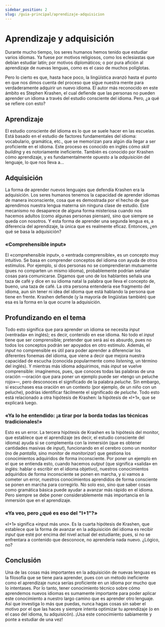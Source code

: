 ```yaml
---
sidebar_position: 2
slug: /guia-principal/aprendizaje-adquisicion
---
```


# Aprendizaje y adquisición

Durante mucho tiempo, los seres humanos hemos tenido que estudiar varios idiomas. Ya fuese por motivos religiosos, como los eclesiastas que debían estudiar latín; por motivos diplomáticos; o por pura afición al aprendizaje de nuevas lenguas, como es el caso de muchos políglotas.

Pero lo cierto es que, hasta hace poco, la lingüística avanzó hasta el punto en que nos dimos cuenta del proceso que sigue nuestra mente para verdaderamente adquirir un nuevo idioma. El autor más reconocido en este ámbito es Stephen Krashen, el cual defiende que las personas no pueden aprender un idioma a través del estudio consciente del idioma. Pero, ¿a qué se refiere con esto?

## Aprendizaje

El estudio consciente del idioma es lo que se suele hacer en las escuelas. Está basado en el estudio de factores fundamentales del idioma: vocabulario, gramática, etc., que se memorizan para algún día llegar a ser proficiente en el idioma. Este proceso es conocido en inglés cómo *skill building* y es notoriamente ineficiente. También es conocido por Krashen cómo aprendizaje, y es fundamentalmente opuesto a la *adquisición* del lenguaje, lo que nos lleva a...

## Adquisición

La forma de aprender nuevos lenguajes que defendía Krashen era la adquisición. Los seres humanos tenemos la capacidad de aprender idiomas de manera inconsciente, cosa que es demostrada por el hecho de que aprendimos nuestra lengua materna sin ninguna clase de estudio. Este mecanismo no desaparece de alguna forma misteriosa cuando nos hacemos adultos (como algunas personas piensan), sino que siempre se queda con nosotros. Y esta forma de aprender una segunda lengua es, a diferencia del aprendizaje, la única que es realmente eficaz. Entonces, ¿en qué se basa la adquisición?

### «Comprehensible input»

El «comprehensible input», o «entrada comprensible», es un concepto muy intuitivo. Se basa en comprender conceptos del idioma con ayuda de otros estímulos. Por ejemplo, si dos personas no se comprendieran mutuamente (pues no comparten un mismo idioma), probablemente podrían señalar cosas para comunicarse. Digamos que uno de los hablantes señala una taza de café y dice en su idioma natal la palabra que lleva el concepto de, bueno, una taza de café. La otra persona entendería ese fragmento del idioma, aun sin tener ni idea del idioma que está hablando la persona que tiene en frente. Krashen defiende (y la mayoría de lingüistas también) que esa es la forma en la que ocurre la adquisición.

## Profundizando en el tema

Todo esto significa que para aprender un idioma se necesita *input* («entrada» en inglés); es decir, contenido en ese idioma. No todo el *input* tiene que ser comprensible; pretender que será así es absurdo, pues no todos los conceptos podrán ser apoyados en otro estímulo. Además, el *input* no comprensible es útil para poder aprender a diferenciar los diferentes fonemas del idioma, que viene a decir que mejora nuestra capacidad de escucha (conocida popularmente como *listening*, un término del inglés). Y mientras más idioma adquirimos, más *input* se vuelve comprensible: imaginemos, pues, que conoces todas las palabras de una oración —oración que para poner un ejemplo puede ser «tengo un peluche rojo»—, pero desconoces el significado de la palabra *peluche*. Sin embargo, si escuchases esa oración en un contexto (por ejemplo, de un niño con un peluche), podrías identificar fácilmente el significado de *peluche*. Todo esto está relacionado a otra hipótesis de Krashen: la hipótesis de «I+1», que se explicará luego.

### «Ya lo he entendido: ¡a tirar por la borda todas las técnicas tradicionales!»

Esto es un error. La tercera hipótesis de Krashen es la hipótesis del monitor, que establece que el aprendizaje (es decir, el estudio consciente del idioma) ayuda si se complementa con la inmersión (que es obtener cantidades masivas de *input*), funcionando en el cerebro como un monitor (no de *pantalla*, sino monitor de *monitorizar*) que gestiona los conocimientos adquiridos de forma inconsciente. Por poner un ejemplo en el que se entienda esto, cuando hacemos *output* (que significa «salida» en inglés: hablar o escribir en el idioma objetivo), nuestros conocimientos adquiridos de forma inconsciente se ponen en marcha, y si vamos a cometer un error, nuestros conocimientos aprendidos de forma consciente se ponen en marcha para corregirlo. No solo eso, sino que saber cosas como gramática básica puede ayudar a avanzar más rápido en el idioma. Pero siempre se debe poner considerablemente más importancia en la inmersión que en el aprendizaje.

### «Ya veo, pero ¿qué es eso del "I+1"?» 

«I+1» significa «input más uno». Es la cuarta hipótesis de Krashen, que establece que la forma de avanzar en la adquisición del idioma es recibir *input* que esté por encima del nivel actual del estudiante; pues, si no se enfrentara a contenido que desconoce, no aprendería nada nuevo. ¿Lógico, no?

## Conclusión

Una de las cosas más importantes en la adquisición de nuevas lenguas es la filosofía que se tiene para aprender, pues con un método ineficiente como el aprendizaje nunca serías proficiente en un idioma por mucho que lo intentases. Por lo tanto, tener conocimiento técnico sobre cómo aprendemos nuevos idiomas es sumamente importante para poder aplicar este conocimiento a nuestro largo camino que es aprender otro lenguaje. Así que investiga lo más que puedas, nunca hagas cosas sin saber el motivo por el que las haces y siempre intenta optimizar tu aprendizaje (o en el caso del idioma, tu adquisicón). ¡Usa este conocimiento sabiamente y ponte a estudiar de una vez!
